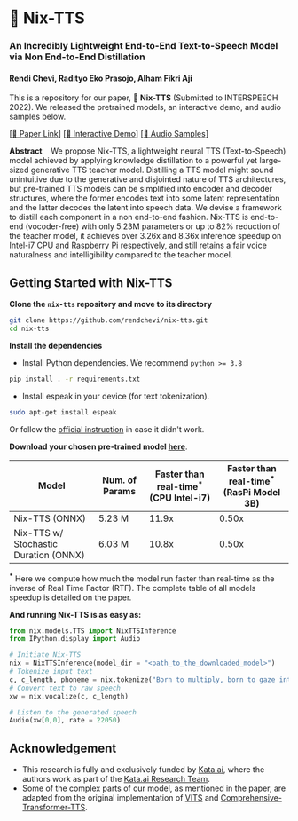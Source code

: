 # **🐤 Nix-TTS**

### **An Incredibly Lightweight End-to-End Text-to-Speech Model via Non End-to-End Distillation**

#### Rendi Chevi, Radityo Eko Prasojo, Alham Fikri Aji

This is a repository for our paper, **🐤 Nix-TTS** (Submitted to INTERSPEECH 2022). We released the pretrained models, an interactive demo, and audio samples below.

[[📄 Paper Link](https://arxiv.org/abs/2203.15643)] [[🤗 Interactive Demo](https://huggingface.co/spaces/rendchevi/nix-tts)] [[📢 Audio Samples](https://drive.google.com/drive/folders/1BJunQY8nBQW5YyZ4MuFN_-T-m91Dk508?usp=sharing)]

**Abstract**&nbsp;&nbsp;&nbsp;&nbsp;We propose Nix-TTS, a lightweight neural TTS (Text-to-Speech) model achieved by applying knowledge distillation to a powerful yet large-sized generative TTS teacher model. Distilling a TTS model might sound unintuitive due to the generative and disjointed nature of TTS architectures, but pre-trained TTS models can be simplified into encoder and decoder structures, where the former encodes text into some latent representation and the latter decodes the latent into speech data. We devise a framework to distill each component in a non end-to-end fashion. Nix-TTS is end-to-end (vocoder-free) with only 5.23M parameters or up to 82% reduction of the teacher model, it achieves over 3.26x and 8.36x inference speedup on Intel-i7 CPU and Raspberry Pi respectively, and still retains a fair voice naturalness and intelligibility compared to the teacher model.

## **Getting Started with Nix-TTS**
**Clone the `nix-tts` repository and move to its directory**
```bash
git clone https://github.com/rendchevi/nix-tts.git
cd nix-tts
```

**Install the dependencies**
- Install Python dependencies. We recommend `python >= 3.8`
```bash
pip install . -r requirements.txt 
```
- Install espeak in your device (for text tokenization).
```bash
sudo apt-get install espeak
```
Or follow the [official instruction](https://github.com/bootphon/phonemizer#dependencies) in case it didn't work.

**Download your chosen pre-trained model [here](https://drive.google.com/drive/folders/1GbFOnJsgKHCAXySm2sTluRRikc4TAWxJ?usp=sharing)**. 

| Model      | Num. of Params | Faster than real-time<sup>*</sup> (CPU Intel-i7) | Faster than real-time<sup>*</sup> (RasPi Model 3B) |
| ----------  | -------------- | ----| ----|
| Nix-TTS (ONNX)     | 5.23 M | 11.9x | 0.50x |
| Nix-TTS w/ Stochastic Duration (ONNX) | 6.03 M | 10.8x | 0.50x |

**<sup>*</sup>** Here we compute how much the model run faster than real-time as the inverse of Real Time Factor (RTF). The complete table of all models speedup is detailed on the paper.

**And running Nix-TTS is as easy as:**
```py
from nix.models.TTS import NixTTSInference
from IPython.display import Audio

# Initiate Nix-TTS
nix = NixTTSInference(model_dir = "<path_to_the_downloaded_model>")
# Tokenize input text
c, c_length, phoneme = nix.tokenize("Born to multiply, born to gaze into night skies.")
# Convert text to raw speech
xw = nix.vocalize(c, c_length)

# Listen to the generated speech
Audio(xw[0,0], rate = 22050)
```

## **Acknowledgement**
- This research is fully and exclusively funded by [Kata.ai](https://kata.ai), where the authors work as part of the [Kata.ai Research Team](https://kata.ai/research).
- Some of the complex parts of our model, as mentioned in the paper, are adapted from the original implementation of [VITS](https://github.com/jaywalnut310/vits) and [Comprehensive-Transformer-TTS](https://github.com/keonlee9420/Comprehensive-Transformer-TTS).

